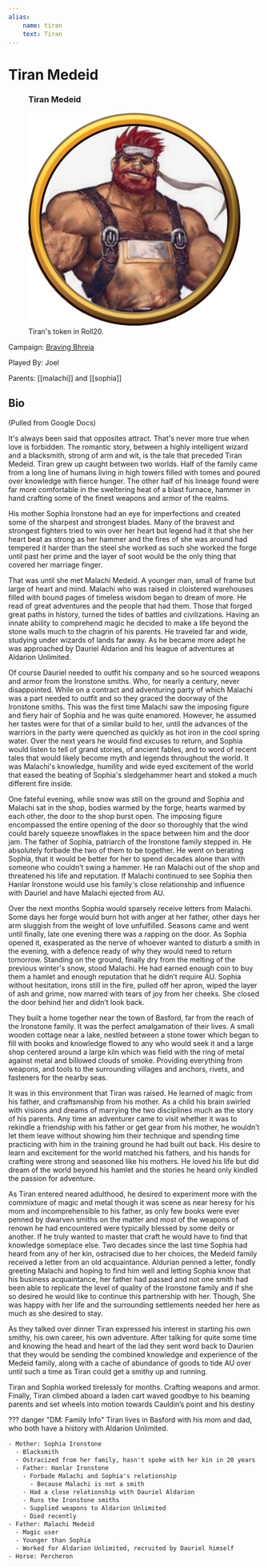 ```yaml
---
alias:
    name: tiran
    text: Tiran
---
```

# Tiran Medeid

<figure class="infobox right">
  <h3>Tiran Medeid</h3>
  <img src="/assets/images/tiran.png" />
  <figcaption>
    Tiran's token in Roll20.
  </figcaption>
</figure>

Campaign: [Braving Bhreia](../braving-bhreia.md)

Played By: Joel

Parents: [[malachi]] and [[sophia]]

## Bio

(Pulled from Google Docs)

It's always been said that opposites attract. That's never more true when love is forbidden. The romantic story, between a highly intelligent wizard and a blacksmith, strong of arm and wit, is the tale that preceded Tiran Medeid. Tiran grew up caught between two worlds. Half of the family came from a long line of humans living in high towers filled with tomes and poured over knowledge with fierce hunger. The other half of his lineage found were far more comfortable in the sweltering heat of a blast furnace, hammer in hand crafting some of the finest weapons and armor of the realms.

His mother Sophia Ironstone had an eye for imperfections and created some of the sharpest and strongest blades. Many of the bravest and strongest fighters tried to win over her heart but legend had it that she her heart beat as strong as her hammer and the fires of she was around had tempered it harder than the steel she worked as such she worked the forge until past her prime and the layer of soot would be the only thing that covered her marriage finger.

That was until she met Malachi Medeid. A younger man, small of frame but large of heart and mind. Malachi who was raised in cloistered warehouses filled with bound pages of timeless wisdom began to dream of more. He read of great adventures and the people that had them. Those that forged great paths in history, turned the tides of battles and civilizations. Having an innate ability to comprehend magic he decided to make a life beyond the stone walls much to the chagrin of his parents. He traveled far and wide, studying under wizards of lands far away. As he became more adept he was approached by Dauriel Aldarion and his league of adventures at Aldarion Unlimited.

Of course Dauriel needed to outfit his company and so he sourced weapons and armor from the Ironstone smiths. Who, for nearly a century, never disappointed. While on a contract and adventuring party of which Malachi was a part needed to outfit and so they graced the doorway of the Ironstone smiths. This was the first time Malachi saw the imposing figure and fiery hair of Sophia and he was quite enamored. However, he assumed her tastes were for that of a similar build to her, until the advances of the warriors in the party were quenched as quickly as hot iron in the cool spring water. Over the next years he would find excuses to return, and Sophia would listen to tell of grand stories, of ancient fables, and to word of recent tales that would likely become myth and legends throughout the world. It was Malachi's knowledge, humility and wide eyed excitement of the world that eased the beating of Sophia's sledgehammer heart and stoked a much different fire inside.

One fateful evening, while snow was still on the ground and Sophia and Malachi sat in the shop, bodies warmed by the forge, hearts warmed by each other, the door to the shop burst open. The imposing figure encompassed the entire opening of the door so thoroughly that the wind could barely squeeze snowflakes in the space between him and the door jam. The father of Sophia, patriarch of the Ironstone family stepped in. He absolutely forbade the two of them to be together. He went on berating Sophia, that it would be better for her to spend decades alone than with someone who couldn’t swing a hammer. He ran Malachi out of the shop and threatened his life and reputation. If Malachi continued to see Sophia then Hanlar Ironstone would use his family's close relationship and influence with Dauriel and have Malachi ejected from AU.

Over the next months Sophia would sparsely receive letters from Malachi. Some days her forge would burn hot with anger at her father, other days her arm sluggish from the weight of love unfulfilled. Seasons came and went until finally, late one evening there was a rapping on the door. As Sophia opened it, exasperated as the nerve of whoever wanted to disturb a smith in the evening, with a defence ready of why they would need to return tomorrow. Standing on the ground, finally dry from the melting of the previous winter's snow, stood Malachi. He had earned enough coin to buy them a hamlet and enough reputation that he didn’t require AU. Sophia without hesitation, irons still in the fire, pulled off her apron, wiped the layer of ash and grime, now marred with tears of joy from her cheeks. She closed the door behind her and didn’t look back.

They built a home together near the town of Basford, far from the reach of the Ironstone family. It was the perfect amalgamation of their lives. A small wooden cottage near a lake, nestled between a stone tower which began to fill with books and knowledge flowed to any who would seek it and a large shop centered around a large kiln which was field with the ring of metal against metal and billowed clouds of smoke. Providing everything from weapons, and tools to the surrounding villages and anchors, rivets, and fasteners for the nearby seas.

It was in this environment that Tiran was raised. He learned of magic from his father, and craftsmanship from his mother. As a child his brain swirled with visions and dreams of marrying the two disciplines much as the story of his parents. Any time an adventurer came to visit whether it was to rekindle a friendship with his father or get gear from his mother, he wouldn’t let them leave without showing him their technique and spending time practicing with him in the training ground he had built out back. His desire to learn and excitement for the world matched his fathers, and his hands for crafting were strong and seasoned like his mothers. He loved his life but did dream of the world beyond his hamlet and the stories he heard only kindled the passion for adventure.

As Tiran entered neared adulthood, he desired to experiment more with the commixture of magic and metal though it was scene as near heresy for his mom and incomprehensible to his father, as only few books were ever penned by dwarven smiths on the matter and most of the weapons of renown he had encountered were typically blessed by some deity or another. If he truly wanted to master that craft he would have to find that knowledge someplace else. Two decades since the last time Sophia had heard from any of her kin, ostracised due to her choices, the Medeid family received a letter from an old acquaintance.  Aldurian penned a letter, fondly greeting Malachi and hoping to find him well and letting Sophia know that his business acquaintance, her father had passed and not one smith had been able to replicate the level of quality of the Ironstone family and if she so desired he would like to continue this partnership with her. Though, She was happy with her life and the surrounding settlements needed her here as much as she desired to stay.

As they talked over dinner Tiran expressed his interest in starting his own smithy, his own career, his own adventure. After talking for quite some time and knowing the head and heart of the lad they sent word back to Daurien that they would be sending the combined knowledge and experience of the Medeid family, along with a cache of abundance of goods to tide AU over until such a time as Tiran could get a smithy up and running.

Tiran and Sophia worked tirelessly for months. Crafting weapons and armor. Finally, Tiran climbed aboard a laden cart waved goodbye to his beaming parents and set wheels into motion towards Cauldin’s point and his destiny

??? danger "DM: Family Info"
    Tiran lives in Basford with his mom and dad, who both have a history with Aldarion Unlimited.

    - Mother: Sophia Ironstone
      - Blacksmith
      - Ostracized from her family, hasn't spoke with her kin in 20 years
      - Father: Hanlar Ironstone
        - Forbade Malachi and Sophia's relationship
          - Because Malachi is not a smith
        - Had a close relationship with Dauriel Aldarion
        - Runs the Ironstone smiths
        - Supplied weapons to Aldarion Unlimited
        - Died recently
    - Father: Malachi Medeid
      - Magic user
      - Younger than Sophia
      - Worked for Aldarion Unlimited, recruited by Dauriel himself
    - Horse: Percheron
